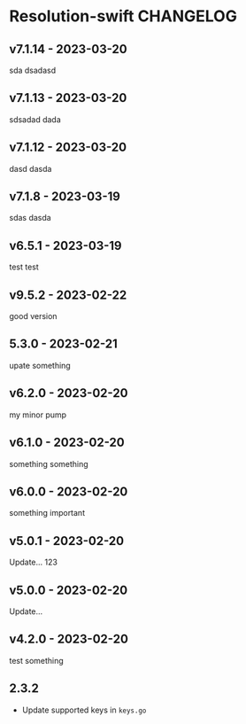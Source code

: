 # Resolution-swift CHANGELOG

## v7.1.14 - 2023-03-20

sda dsadasd

## v7.1.13 - 2023-03-20

sdsadad dada

## v7.1.12 - 2023-03-20

dasd dasda

## v7.1.8 - 2023-03-19

sdas dasda

## v6.5.1 - 2023-03-19

test test

## v9.5.2 - 2023-02-22

good version

## 5.3.0 - 2023-02-21

upate something

## v6.2.0 - 2023-02-20

my minor pump

## v6.1.0 - 2023-02-20

something something

## v6.0.0 - 2023-02-20

something important

## v5.0.1 - 2023-02-20

Update... 123

## v5.0.0 - 2023-02-20

Update...

## v4.2.0 - 2023-02-20

test something

## 2.3.2

- Update supported keys in `keys.go`
